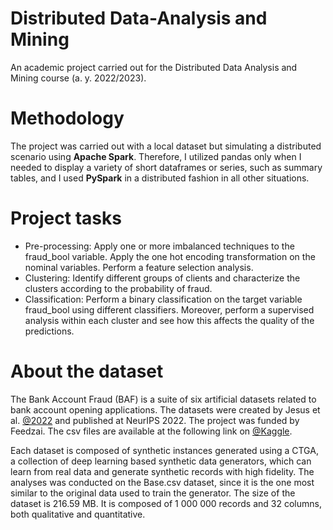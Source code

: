 # Distributed Data-Analysis and Mining
An academic project carried out for the Distributed Data Analysis and Mining course (a. y. 2022/2023). 

# Methodology

The project was carried out with a local dataset but simulating a distributed scenario using **Apache Spark**. Therefore, I utilized pandas only when I needed to display a variety of short dataframes or series, such as summary tables, and I used **PySpark** in a distributed fashion in all other situations.

# Project tasks

* Pre-processing:
  Apply one or more imbalanced techniques to the fraud_bool variable. Apply the one hot encoding transformation on the nominal variables. Perform a feature selection analysis.
* Clustering:
  Identify different groups of clients and characterize the clusters according to the probability of fraud.
* Classification:
  Perform a binary classification on the target variable fraud_bool using different classifiers. Moreover, perform a supervised analysis within each cluster and see how this affects the quality of the predictions.
  
# About the dataset

The Bank Account Fraud (BAF) is a suite of six artificial datasets related to bank account opening applications. The datasets were created by Jesus et al. [@2022](https://doi.org/10.48550/arXiv.2211.13358) and published at NeurIPS 2022. The project was funded by Feedzai. The csv files are available at the following link on [@Kaggle](https://www.kaggle.com/datasets/sgpjesus/bank-account-fraud-dataset-neurips-2022). 

Each dataset is composed of synthetic instances generated using a CTGA, a collection of deep learning based synthetic data generators, which can learn from real data and generate synthetic records with
high fidelity. The analyses was conducted on the Base.csv dataset, since it is the one most similar to the original data used to train the generator. The size of the dataset is 216.59 MB. It is composed of 1 000 000
records and 32 columns, both qualitative and quantitative.
